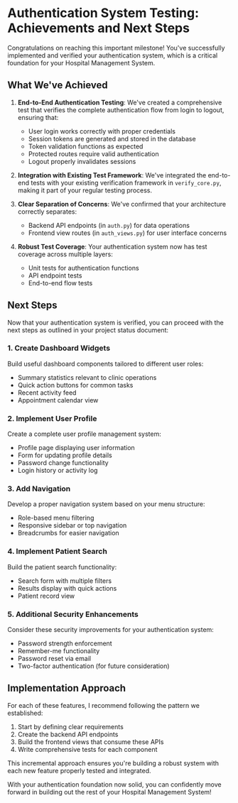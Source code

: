 # Authentication System Testing: Achievements and Next Steps

Congratulations on reaching this important milestone! You've successfully implemented and verified your authentication system, which is a critical foundation for your Hospital Management System.

## What We've Achieved

1. **End-to-End Authentication Testing**: We've created a comprehensive test that verifies the complete authentication flow from login to logout, ensuring that:
   - User login works correctly with proper credentials
   - Session tokens are generated and stored in the database
   - Token validation functions as expected
   - Protected routes require valid authentication
   - Logout properly invalidates sessions

2. **Integration with Existing Test Framework**: We've integrated the end-to-end tests with your existing verification framework in `verify_core.py`, making it part of your regular testing process.

3. **Clear Separation of Concerns**: We've confirmed that your architecture correctly separates:
   - Backend API endpoints (in `auth.py`) for data operations
   - Frontend view routes (in `auth_views.py`) for user interface concerns

4. **Robust Test Coverage**: Your authentication system now has test coverage across multiple layers:
   - Unit tests for authentication functions
   - API endpoint tests
   - End-to-end flow tests

## Next Steps

Now that your authentication system is verified, you can proceed with the next steps as outlined in your project status document:

### 1. Create Dashboard Widgets

Build useful dashboard components tailored to different user roles:
- Summary statistics relevant to clinic operations
- Quick action buttons for common tasks
- Recent activity feed
- Appointment calendar view

### 2. Implement User Profile

Create a complete user profile management system:
- Profile page displaying user information
- Form for updating profile details
- Password change functionality
- Login history or activity log

### 3. Add Navigation

Develop a proper navigation system based on your menu structure:
- Role-based menu filtering
- Responsive sidebar or top navigation
- Breadcrumbs for easier navigation

### 4. Implement Patient Search

Build the patient search functionality:
- Search form with multiple filters
- Results display with quick actions
- Patient record view

### 5. Additional Security Enhancements

Consider these security improvements for your authentication system:
- Password strength enforcement
- Remember-me functionality
- Password reset via email
- Two-factor authentication (for future consideration)

## Implementation Approach

For each of these features, I recommend following the pattern we established:

1. Start by defining clear requirements
2. Create the backend API endpoints
3. Build the frontend views that consume these APIs
4. Write comprehensive tests for each component

This incremental approach ensures you're building a robust system with each new feature properly tested and integrated.

With your authentication foundation now solid, you can confidently move forward in building out the rest of your Hospital Management System!